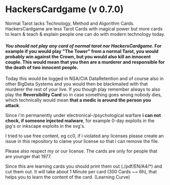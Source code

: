 # HackersCardgame (v 0.7.0)
Normal Tarot lacks Technology, Method and Algorithm Cards. HackersCardgame are less Tarot Cards with magical power but more cards to learn & teach & explain people one can do with modern technology today.

#### ***You should not play any card of normal tarot nor HackersCardgame***. For example if you would play "The Tower" from a normal Tarot, you would probably win against the Crown, but you would also kill an innocent couple. This would mean that you then are a murderer and responsible for the death of two innocent people.

Today this would be logged in NSA/CIA DataRetention and of course also in other BigData Systems and you would then be blackmailed with that murderer the rest of your live. If you though play remember always to also play the **Reversibility Card** so in case something goes wrong nobody dies, which technically would mean **that a medic is around the person you attack**.

Since i'm permanently under electronical-/psychological warfare **i can not check, if someone injected malware**, for example 0-day exploits in the jpg's or inkscape exploits in the svg's.

I tried to use free content, eg cc0, if i violated any licenses please create an issue in this repository to clame your license so that i can remove the file.

Please also respect my or our license. The cards are only for people that are younger that 1977.

Since this are learning cards you should print them out (./pdf/EN/A4/*) and cut them out. It will take about 1 Minute per card (300 Cards ~= 6h), that helps you to learn the content of the card. (Learning Curve)
